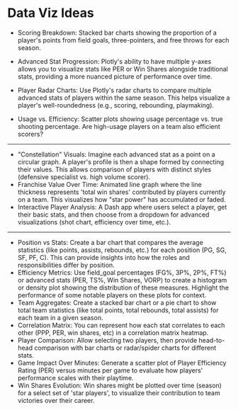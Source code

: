 # Data Viz Ideas

- Scoring Breakdown: Stacked bar charts showing the proportion of a player's points from field goals, three-pointers, and free throws for each season.
- Advanced Stat Progression: Plotly's ability to have multiple y-axes allows you to visualize stats like PER or Win Shares alongside traditional stats, providing a more nuanced picture of performance over time.

- Player Radar Charts: Use Plotly's radar charts to compare multiple advanced stats of players within the same season. This helps visualize a player's well-roundedness (e.g., scoring, rebounding, playmaking).
- Usage vs. Efficiency: Scatter plots showing usage percentage vs. true shooting percentage. Are high-usage players on a team also efficient scorers?
---

- "Constellation" Visuals: Imagine each advanced stat as a point on a circular graph. A player's profile is then a shape formed by connecting their values. This allows comparison of players with distinct styles (defensive specialist vs. high volume scorer).
- Franchise Value Over Time: Animated line graph where the line thickness represents 'total win shares' contributed by players currently on a team. This visualizes how "star power" has accumulated or faded.
- Interactive Player Analysis: A Dash app where users select a player, get their basic stats, and then choose from a dropdown for advanced visualizations (shot chart, efficiency over time, etc.).
---
- Position vs Stats: Create a bar chart that compares the average statistics (like points, assists, rebounds, etc.) for each position (PG, SG, SF, PF, C). This can provide insights into how the roles and responsibilities differ by position.
- Efficiency Metrics: Use field_goal percentages (FG%, 3P%, 2P%, FT%) or advanced stats (PER, TS%, Win Shares, VORP) to create a histogram or density plot showing the distribution of these measures. Highlight the performance of some notable players on these plots for context.
- Team Aggregates: Create a stacked bar chart or a pie chart to show total team statistics (like total points, total rebounds, total assists) for each team in a given season.
- Correlation Matrix: You can represent how each stat correlates to each other (PPP, PER, win shares, etc) in a correlation matrix heatmap.
- Player Comparison: Allow selecting two players, then provide head-to-head comparison with bar charts or radar/spider charts for different stats.
- Game Impact Over Minutes: Generate a scatter plot of Player Efficiency Rating (PER) versus minutes per game to evaluate how players' performance scales with their playtime.
- Win Shares Evolution: Win shares might be plotted over time (season) for a select set of 'star players', to visualize their contribution to team victories over their career.